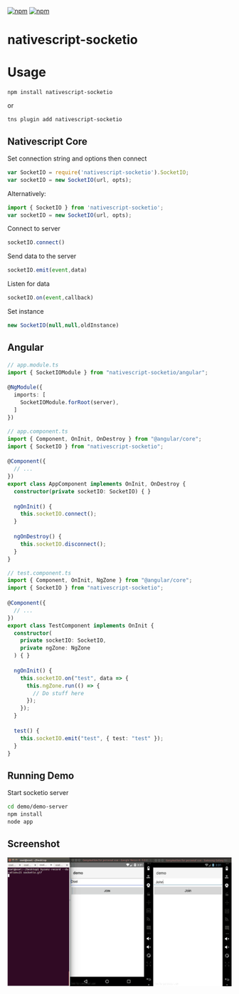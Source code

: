﻿[![npm](https://img.shields.io/npm/v/nativescript-socketio.svg)](https://www.npmjs.com/package/nativescript-socketio)
[![npm](https://img.shields.io/npm/dt/nativescript-socketio.svg?label=npm%20downloads)](https://www.npmjs.com/package/nativescript-socketio)
# nativescript-socketio
# Usage

```
npm install nativescript-socketio
```

or

```
tns plugin add nativescript-socketio
```

## Nativescript Core

Set connection string and options then connect

```js
var SocketIO = require('nativescript-socketio').SocketIO; 
var socketIO = new SocketIO(url, opts);
```
Alternatively:
```js
import { SocketIO } from 'nativescript-socketio';
var socketIO = new SocketIO(url, opts);
```

Connect to server
```js
socketIO.connect()
```

Send data to the server
```js
socketIO.emit(event,data)
```
Listen for data 
```js
socketIO.on(event,callback)
```
Set instance
```js
new SocketIO(null,null,oldInstance)
```

## Angular

``` ts
// app.module.ts
import { SocketIOModule } from "nativescript-socketio/angular";

@NgModule({
  imports: [
    SocketIOModule.forRoot(server),
  ]
})
```

``` ts
// app.component.ts
import { Component, OnInit, OnDestroy } from "@angular/core";
import { SocketIO } from "nativescript-socketio";

@Component({
  // ...
})
export class AppComponent implements OnInit, OnDestroy {
  constructor(private socketIO: SocketIO) { }

  ngOnInit() {
    this.socketIO.connect();
  }

  ngOnDestroy() {
    this.socketIO.disconnect();
  }
}
```

``` ts
// test.component.ts
import { Component, OnInit, NgZone } from "@angular/core";
import { SocketIO } from "nativescript-socketio";

@Component({
  // ...
})
export class TestComponent implements OnInit {
  constructor(
    private socketIO: SocketIO,
    private ngZone: NgZone
  ) { }

  ngOnInit() {
    this.socketIO.on("test", data => {
      this.ngZone.run(() => {
        // Do stuff here
      });
    });
  }

  test() {
    this.socketIO.emit("test", { test: "test" });
  }
}
```

## Running Demo

Start socketio server
``` bash
cd demo/demo-server
npm install
node app
```

## Screenshot
![socketio](src/screenshots/socketio_.gif?raw=true)
